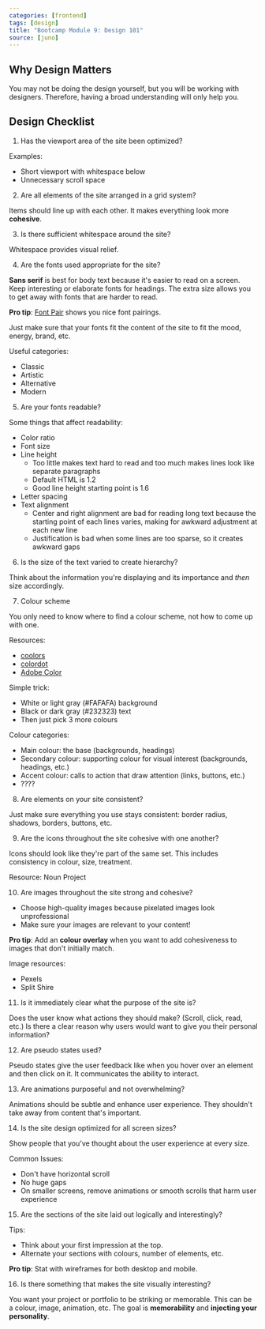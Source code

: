 ```yaml
---
categories: [frontend]
tags: [design]
title: "Bootcamp Module 9: Design 101"
source: [juno]
---
```


## Why Design Matters

You may not be doing the design yourself, but you will be working with designers. Therefore, having a broad understanding will only help you.

## Design Checklist

1. Has the viewport area of the site been optimized?

Examples:
* Short viewport with whitespace below
* Unnecessary scroll space

2. Are all elements of the site arranged in a grid system?

Items should line up with each other. It makes everything look more **cohesive**.

3. Is there sufficient whitespace around the site?

Whitespace provides visual relief.

4. Are the fonts used appropriate for the site?

**Sans serif** is best for body text because it's easier to read on a screen. Keep interesting or elaborate fonts for headings. The extra size allows you to get away with fonts that are harder to read.

**Pro tip**: [Font Pair](https://fontpair.co) shows you nice font pairings.

Just make sure that your fonts fit the content of the site to fit the mood, energy, brand, etc.

Useful categories:
* Classic
* Artistic
* Alternative
* Modern

5. Are your fonts readable?

Some things that affect readability:
* Color ratio
* Font size
* Line height
  * Too little makes text hard to read and too much makes lines look like separate paragraphs
  * Default HTML is 1.2
  * Good line height starting point is 1.6
* Letter spacing
* Text alignment
  * Center and right alignment are bad for reading long text because the starting point of each lines varies, making for awkward adjustment at each new line
  * Justification is bad when some lines are too sparse, so it creates awkward gaps

6. Is the size of the text varied to create hierarchy?

Think about the information you're displaying and its importance and *then* size accordingly.

7. Colour scheme

You only need to know where to find a colour scheme, not how to come up with one.

Resources:
* [coolors](https://coolors.co)
* [colordot](https://color.hailpixel.com)
* [Adobe Color](https://color.adobe.com/create/color-wheel)

Simple trick:
* White or light gray (#FAFAFA) background
* Black or dark gray (#232323) text
* Then just pick 3 more colours

Colour categories:
* Main colour: the base (backgrounds, headings)
* Secondary colour: supporting colour for visual interest (backgrounds, headings, etc.)
* Accent colour: calls to action that draw attention (links, buttons, etc.)
* ????

8. Are elements on your site consistent?

Just make sure everything you use stays consistent: border radius, shadows, borders, buttons, etc.

9. Are the icons throughout the site cohesive with one another?

Icons should look like they're part of the same set. This includes consistency in colour, size, treatment.

Resource: Noun Project

10. Are images throughout the site strong and cohesive?

* Choose high-quality images because pixelated images look unprofessional
* Make sure your images are relevant to your content!

**Pro tip**: Add an **colour overlay** when you want to add cohesiveness to images that don't initially match.

Image resources:
* Pexels
* Split Shire

11. Is it immediately clear what the purpose of the site is?

Does the user know what actions they should make? (Scroll, click, read, etc.) Is there a clear reason why users would want to give you their personal information?

12. Are pseudo states used?

Pseudo states give the user feedback like when you hover over an element and then click on it. It communicates the ability to interact.

13. Are animations purposeful and not overwhelming?

Animations should be subtle and enhance user experience. They shouldn't take away from content that's important.

14. Is the site design optimized for all screen sizes?

Show people that you've thought about the user experience at every size.

Common Issues:
* Don't have horizontal scroll
* No huge gaps
* On smaller screens, remove animations or smooth scrolls that harm user experience

15. Are the sections of the site laid out logically and interestingly?

Tips:
* Think about your first impression at the top.
* Alternate your sections with colours, number of elements, etc.

**Pro tip**: Stat with wireframes for both desktop and mobile.

16. Is there something that makes the site visually interesting?

You want your project or portfolio to be striking or memorable. This can be a colour, image, animation, etc. The goal is **memorability** and **injecting your personality**.